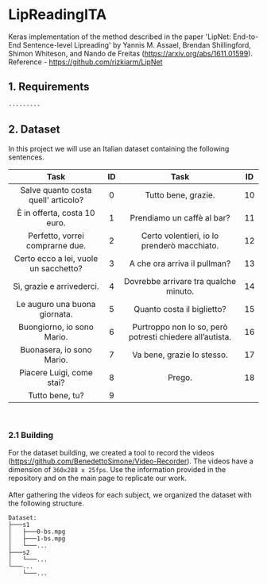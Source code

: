 # LipReadingITA

Keras implementation of the method described in the paper 'LipNet: End-to-End Sentence-level Lipreading' by Yannis M. Assael, Brendan Shillingford, Shimon Whiteson, and Nando de Freitas (https://arxiv.org/abs/1611.01599).
Reference - https://github.com/rizkiarm/LipNet


## 1. Requirements
```
---------
```









## 2. Dataset
In this project we will use an Italian dataset containing the following sentences.


|        Task       |   ID   |        Task       |   ID   |
|:-----------------:|:------:|:-----------------:|:------:|
|  Salve quanto costa quell' articolo?  |   0   |  Tutto bene, grazie.  |   10   |
|  È in offerta, costa 10 euro.  |   1   |  Prendiamo un caffè al bar?  |   11   |
|  Perfetto, vorrei comprarne due.  |   2   |  Certo volentieri, io lo prenderò macchiato.  |   12   |
|  Certo ecco a lei, vuole un sacchetto?  |   3   |  A che ora arriva il pullman?  |   13   |
|  Sì, grazie e arrivederci.  |   4   |  Dovrebbe arrivare tra qualche minuto.  |   14   |
|  Le auguro una buona giornata.  |   5   |  Quanto costa il biglietto?  |   15   |
|  Buongiorno, io sono Mario.  |   6   |  Purtroppo non lo so, però potresti chiedere all’autista.  |   16   |
|  Buonasera, io sono Mario.  |   7   |  Va bene, grazie lo stesso.  |   17   |
|  Piacere Luigi, come stai?  |   8   |  Prego.  |   18   |
|  Tutto bene, tu?  |  9   |

<br>

### 2.1 Building
For the dataset building, we created a tool to record the videos (https://github.com/BenedettoSimone/Video-Recorder). The videos have a dimension of ``360x288 x 25fps``. Use the information provided in the repository and on the main page to replicate our work.
<br><br>After gathering the videos for each subject, we organized the dataset with the following structure.

```
Dataset:
├───s1
│   ├───0-bs.mpg
│   ├───1-bs.mpg
│   └───...
├───s2
│   └───...
└───...
    └───...
```

